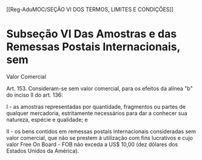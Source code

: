 [[Reg-AduMOC/SEÇÃO VI DOS TERMOS, LIMITES E CONDIÇÕES]]

# Subseção VI Das Amostras e das Remessas Postais Internacionais, sem
Valor Comercial

Art. 153. Consideram-se sem valor comercial, para os efeitos
da alínea "b" do inciso II do art. 136:

I - as amostras representadas por quantidade, fragmentos ou
partes de qualquer mercadoria, estritamente necessários
para dar a conhecer sua natureza, espécie e qualidade; e

II - os bens contidos em remessas postais internacionais
consideradas sem valor comercial, que não se prestem à
utilização com fins lucrativos e cujo valor Free On Board -
FOB não exceda a US$ 10,00 (dez dólares dos Estados Unidos
da América).